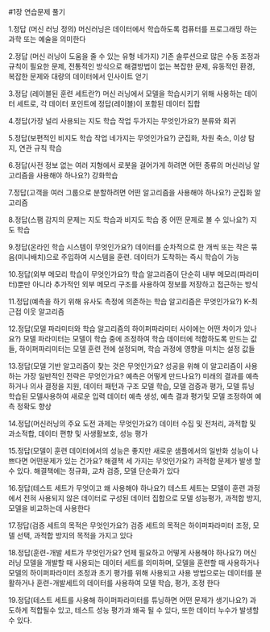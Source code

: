 #1장 연습문제 풀기 

1.정답 (머신 러닝 정의)
  머신러닝은 데이터에서 학습하도록 컴퓨터를 프로그래밍 하는 과학 또는 예술을 의미한다

2.정답 (머신 러닝이 도움을 줄 수 있는 유형 네가지)
  기존 솔루션으로 많은 수동 조정과 규칙이 필요한 문제, 전통적인 방식으로 해결방법이 없는 복잡한 문제, 유동적인 환경, 복잡한 문제와 대량의 데이터에서 인사이트 얻기

3.정답 (레이블된 훈련 세트란?)
   머신 러닝에서 모델을 학습시키기 위해 사용하는 데이터 세트로, 각 데이터 포인트에 정답(레이블)이 포함된 데이터 집합

4.정답(가장 널리 사용되는 지도 학습 작업 두가지는 무엇인가요?)
   분류와 회귀

5.정답(보편적인 비지도 학습 작업 네가지는 무엇인가요?)
   군집화, 차원 축소, 이상 탐지, 연관 규칙 학습

6.정답(사전 정보 없는 여러 지형에서 로봇을 걸어가게 하려면 어떤 종류의 머신러닝 알고리즘을 사용해야 하나요?)
   강화학습

7.정답(고객을 여러 그룹으로 분할하려면 어떤 알고리즘을 사용해야 하나요?)
   군집화 알고리즘

8.정답(스팸 감지의 문제는 지도 학습과 비지도 학습 중 어떤 문제로 볼 수 있나요?)
   지도 학습

9.정답(온라인 학습 시스템이 무엇인가요?)
   데이터를 순차적으로 한 개씩 또는 작은 묶음(미니배치)으로 주입하여 시스템을 훈련. 데이터가 도착하는 즉시 학습이 가능

10.정답(외부 메모리 학습이 무엇인가요?)
   학습 알고리즘이 단순히 내부 메모리(파라미터)뿐만 아니라 추가적인 외부 메모리 구조를 사용하여 정보를 저장하고 접근하는 방식

11.정답(예측을 하기 위해 유사도 측정에 의존하는 학습 알고리즘은 무엇인가요?)
   K-최근접 이웃 알고리즘

12.정답(모델 파라미터와 학습 알고리즘의 하이퍼파라미터 사이에는 어떤 차이가 있나요?)
   모델 파라미터는 모델이 학습 중에 조정하여 학습 데이터에 적합하도록 만드는 값들, 하이퍼파리미터는 모델 훈련 전에 설정되며, 학습 과정에 영향을 미치는 설정 값들

13.정답(모델 기반 알고리즘이 찾는 것은 무엇인가요? 성공을 위해 이 알고리즘이 사용하는 가장 일반적인 전략은 무엇인가요? 예측은 어떻게 만드나요?)
   미래의 결과를 예측하거나 의사 결정을 지원, 데이터 패턴과 구조
   모델 학습, 모델 검증과 평가, 모델 튜닝
   학습된 모델사용하여 새로운 입력 데이터 예측 생성, 예측 결과 평가및 모델 조정하여 예측 정확도 향상 

14.정답(머신러닝의 주요 도전 과제는 무엇인가요?)
   데이터 수집 및 전처리, 과적합 및 과소적합, 데이터 편향 및 사생활보호, 성능 평가 

15.정답(모델이 훈련 데이터에서의 성능은 좋지만 새로운 샘플에서의 일반화 성능이 나쁘다면 어떤문제가 있는 건가요? 해결책 세 가지는 무엇인가요?)
   과적합 문제가 발생 할 수 있다. 해결책에는 정규화, 교차 검증, 모델 단순화가 있다

16.정답(테스트 세트가 무엇이고 왜 사용해야 하나요?)
   테스트 세트는 모델이 훈련 과정에서 전혀 사용되지 않은 데이터로 구성된 데이터 집합으로 모델 성능평가, 과적합 방지, 모델을 비교하는데 사용한다 

17.정답(검증 세트의 목적은 무엇인가요?)
   검증 세트의 목적은 하이퍼파라미터 조정, 모델 선택, 과적합 방지의 목적을 가지고 있다

18.정답(훈련-개발 세트가 무엇인가요? 언제 필요하고 어떻게 사용해야 하나요?)
   머신러닝 모델을 개발할 때 사용되는 데이터 세트를 의미하며, 모델을 훈련할 때 사용하거나 모델의 하이퍼파라미터 조정과 초기 평가를 위해 사용되고 사용 방법으로는 데이터를 분활하거나 훈련-개발세트의 데이터를 사용하여 모델 학습, 평가, 조정 한다 

19.정답(테스트 세트를 사용해 하이퍼파라미터를 튜닝하면 어떤 문제가 생기나요?)
   과도하게 적합될수 있고, 테스트 성능 평가과 왜곡 될 수 있다, 또한 데이터 누수가 발생할 수 있다. 